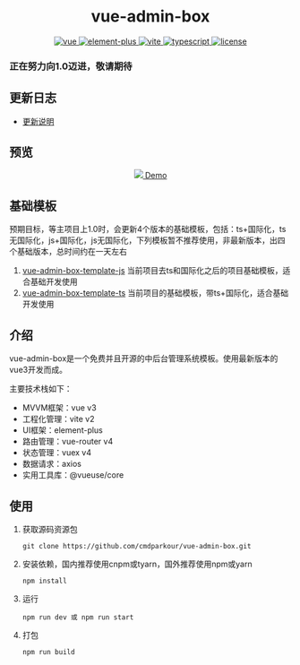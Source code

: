 <h1 align="center">vue-admin-box</h1>
<p align="center">
    <a href="https://github.com/vuejs/vue-next">
        <img src="https://img.shields.io/badge/vue3-3.0.5-brightgreen.svg" alt="vue">
    </a>
    <a href="https://github.com/element-plus/element-plus">
        <img src="https://img.shields.io/badge/elementPlus-1.0.2beta.42-brightgreen.svg" alt="element-plus">
    </a>
    <a href="https://github.com/vitejs/vite">
        <img src="https://img.shields.io/badge/vite-2.2.3-brightgreen.svg" alt="vite">
    </a>
    <a href="https://github.com/microsoft/TypeScript">
        <img src="https://img.shields.io/badge/typescript-4.1.3-brightgreen.svg" alt="typescript">
    </a>
    <a href="https://github.com/hsiangleev/element-plus-admin/blob/master/LICENSE">
        <img src="https://img.shields.io/github/license/mashape/apistatus.svg" alt="license">
    </a>
</p>

### 正在努力向1.0迈进，敬请期待

## 更新日志

- [更新说明](./VERSION.md)

## 预览
<p align="center">
    <a href="http://vue-admin-box.51weblove.com">
        <img src="http://blog.51weblove.com/wp-content/uploads/2021/06/20E47DA7-7870-42d7-A028-A683D0A89F4F-1024x503.png">
        Demo
    </a>
</p>

## 基础模板
预期目标，等主项目上1.0时，会更新4个版本的基础模板，包括：ts+国际化，ts无国际化，js+国际化，js无国际化，下列模板暂不推荐使用，非最新版本，出四个基础版本，总时间约在一天左右
1. [vue-admin-box-template-js](https://github.com/cmdparkour/vue-admin-box-template-js) 当前项目去ts和国际化之后的项目基础模板，适合基础开发使用
2. [vue-admin-box-template-ts](https://github.com/cmdparkour/vue-admin-box-template-ts) 当前项目的基础模板，带ts+国际化，适合基础开发使用

## 介绍
vue-admin-box是一个免费并且开源的中后台管理系统模板。使用最新版本的vue3开发而成。

主要技术栈如下：

- MVVM框架：vue v3
- 工程化管理：vite v2
- UI框架：element-plus
- 路由管理：vue-router v4
- 状态管理：vuex v4
- 数据请求：axios
- 实用工具库：@vueuse/core

## 使用

1. 获取源码资源包

   ```
   git clone https://github.com/cmdparkour/vue-admin-box.git
   ```

   

2. 安装依赖，国内推荐使用cnpm或tyarn，国外推荐使用npm或yarn

   ```
   npm install
   ```

   

3. 运行

   ```
   npm run dev 或 npm run start
   ```

   

4. 打包

   ```
   npm run build
   ```
   

